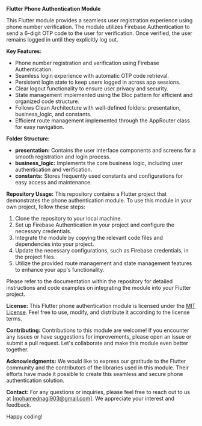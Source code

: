 **Flutter Phone Authentication Module**

This Flutter module provides a seamless user registration experience using phone number verification. The module utilizes Firebase Authentication to send a 6-digit OTP code to the user for verification. Once verified, the user remains logged in until they explicitly log out.

**Key Features:**
- Phone number registration and verification using Firebase Authentication.
- Seamless login experience with automatic OTP code retrieval.
- Persistent login state to keep users logged in across app sessions.
- Clear logout functionality to ensure user privacy and security.
- State management implemented using the Bloc pattern for efficient and organized code structure.
- Follows Clean Architecture with well-defined folders: presentation, business_logic, and constants.
- Efficient route management implemented through the AppRouter class for easy navigation.

**Folder Structure:**
- **presentation:** Contains the user interface components and screens for a smooth registration and login process.
- **business_logic:** Implements the core business logic, including user authentication and verification.
- **constants:** Stores frequently used constants and configurations for easy access and maintenance.

**Repository Usage:**
This repository contains a Flutter project that demonstrates the phone authentication module. To use this module in your own project, follow these steps:
1. Clone the repository to your local machine.
2. Set up Firebase Authentication in your project and configure the necessary credentials.
3. Integrate the module by copying the relevant code files and dependencies into your project.
4. Update the necessary configurations, such as Firebase credentials, in the project files.
5. Utilize the provided route management and state management features to enhance your app's functionality.

Please refer to the documentation within the repository for detailed instructions and code examples on integrating the module into your Flutter project.

**License:**
This Flutter phone authentication module is licensed under the [MIT License](link-to-license-file). Feel free to use, modify, and distribute it according to the license terms.

**Contributing:**
Contributions to this module are welcome! If you encounter any issues or have suggestions for improvements, please open an issue or submit a pull request. Let's collaborate and make this module even better together.

**Acknowledgments:**
We would like to express our gratitude to the Flutter community and the contributors of the libraries used in this module. Their efforts have made it possible to create this seamless and secure phone authentication solution.

**Contact:**
For any questions or inquiries, please feel free to reach out to us at [mohamednagi903@gmail.com]. We appreciate your interest and feedback.

Happy coding!
